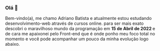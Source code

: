 ### Olá 👋

Bem-vindo(a), me chamo Adriano Batista e atualmente estou estudando desenvolvimento-web através de cursos online.
para ser mais exato descobri o maravilhoso mundo da programação em <b> 15 de Abril de 2022 </b> e de cara me apaixonei pelo
Front-end que é onde ponho meu foco total no momento e você pode acompanhar um pouco da minha evolução logo abaixo.
